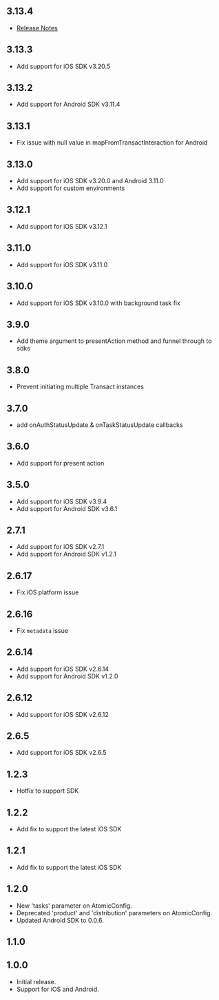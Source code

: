 ## 3.13.4

- [Release Notes](https://github.com/atomicfi/atomic-transact-flutter/releases/tag/3.13.4)

## 3.13.3

- Add support for iOS SDK v3.20.5

## 3.13.2

- Add support for Android SDK v3.11.4

## 3.13.1

- Fix issue with null value in mapFromTransactInteraction for Android

## 3.13.0

- Add support for iOS SDK v3.20.0 and Android 3.11.0
- Add support for custom environments

## 3.12.1

- Add support for iOS SDK v3.12.1

## 3.11.0

- Add support for iOS SDK v3.11.0

## 3.10.0

- Add support for iOS SDK v3.10.0 with background task fix

## 3.9.0

- Add theme argument to presentAction method and funnel through to sdks

## 3.8.0

- Prevent initiating multiple Transact instances

## 3.7.0

- add onAuthStatusUpdate & onTaskStatusUpdate callbacks

## 3.6.0

- Add support for present action

## 3.5.0

- Add support for iOS SDK v3.9.4
- Add support for Android SDK v3.6.1

## 2.7.1

- Add support for iOS SDK v2.7.1
- Add support for Android SDK v1.2.1

## 2.6.17

- Fix iOS platform issue

## 2.6.16

- Fix `metadata` issue

## 2.6.14

- Add support for iOS SDK v2.6.14
- Add support for Android SDK v1.2.0

## 2.6.12

- Add support for iOS SDK v2.6.12

## 2.6.5

- Add support for iOS SDK v2.6.5

## 1.2.3

- Hotfix to support SDK

## 1.2.2

- Add fix to support the latest iOS SDK

## 1.2.1

- Add fix to support the latest iOS SDK

## 1.2.0

- New 'tasks' parameter on AtomicConfig.
- Deprecated 'product' and 'distribution' parameters on AtomicConfig.
- Updated Android SDK to 0.0.6.

## 1.1.0

## 1.0.0

- Initial release.
- Support for iOS and Android.
